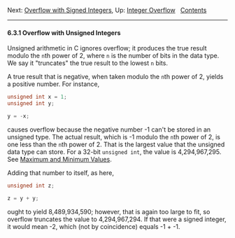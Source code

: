 Next: [Overflow with Signed Integers](Signed-Overflow.md), Up:
[Integer Overflow](Integer-Overflow.md)  
[Contents](index.md#SEC_Contents "Table of contents")  

------------------------------------------------------------------------


#### 6.3.1 Overflow with Unsigned Integers 

Unsigned arithmetic in C ignores overflow; it produces the true result
modulo the `n`th power of 2, where `n` is the
number of bits in the data type. We say it "truncates" the true result
to the lowest `n` bits.

A true result that is negative, when taken modulo the `n`th
power of 2, yields a positive number. For instance,

``` C
unsigned int x = 1;
unsigned int y;

y = -x;
```

causes overflow because the negative number -1 can't be stored in an
unsigned type. The actual result, which is -1 modulo the
`n`th power of 2, is one less than the `n`th power
of 2. That is the largest value that the unsigned data type can store.
For a 32-bit `unsigned int`, the value is 4,294,967,295. See [Maximum
and Minimum Values](Maximum-and-Minimum-Values.md).

Adding that number to itself, as here,

``` C
unsigned int z;

z = y + y;
```

ought to yield 8,489,934,590; however, that is again too large to fit,
so overflow truncates the value to 4,294,967,294. If that were a signed
integer, it would mean -2, which (not by coincidence) equals -1 + -1.
